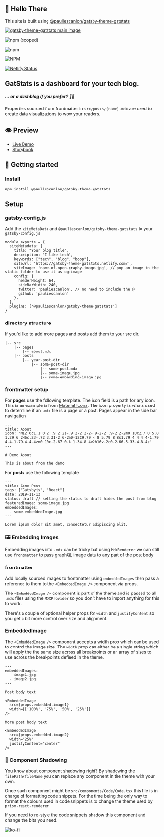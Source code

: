 ## 👋 Hello There

This site is built using [@pauliescanlon/gatsby-theme-gatstats](https://github.com/PaulieScanlon/gatsby-theme-gatstats)

<a href="https://gatsby-theme-gatstats.netlify.com/" target="_blank">
<img src="https://gatsby-theme-gatstats.netlify.com/images/gatstats-open-graph-image.jpg" alt="gatsby-theme-gatstats main image" />
</a>

<div>

![npm (scoped)](https://img.shields.io/npm/v/@pauliescanlon/gatsby-theme-gatstats?style=flat-square)

![npm](https://img.shields.io/npm/dt/@pauliescanlon/gatsby-theme-gatstats?style=flat-square)

![NPM](https://img.shields.io/npm/l/@pauliescanlon/gatsby-theme-gatstats?style=flat-square)

[![Netlify Status](https://api.netlify.com/api/v1/badges/675dda28-97f6-471c-9418-ae8357e30fcd/deploy-status)](https://app.netlify.com/sites/gatsby-theme-gatstats/deploys)

</div>

## GatStats is a dashboard for your tech blog.

##### ... or a dashblog if you prefer? 🤷‍♂️

Properties sourced from frontmatter in `src/posts/[name].mdx` are used to create data visualizations to wow your readers.

## 👁️ Preview

- [Live Demo](https://gatsby-theme-gatstats.netlify.com/)
- [Storybook](https://gatsby-theme-gatstats.netlify.com/storybook/)

## 🚀 Getting started

### Install

```
npm install @pauliescanlon/gatsby-theme-gatstats
```

## Setup

### gatsby-config.js

Add the `siteMetaData` and `@pauliescanlon/gatsby-theme-gatstats` to your `gatsby-config.js`

```
module.exports = {
  siteMetadata: {
    title: "Your blog title",
    description: "I like tech",
    keywords: ["tech", "blog", "boop"],
    siteUrl: 'https://gatsby-theme-gatstats.netlify.com/',
    siteImage: 'name-of-open-graphy-image.jpg', // pop an image in the static folder to use it as og:image
    config: {
      headerHeight: 64,
      sideBarWidth: 240,
      twitter: 'pauliescanlon', // no need to include the @
      github: 'pauliescanlon'
    },
  },
  plugins: ['@pauliescanlon/gatsby-theme-gatstats']
}
```

### directory structure

If you'd like to add more pages and posts add them to your src dir.

<!-- prettier-ignore -->
```
|-- src
    |-- pages
        |-- about.mdx
    |-- posts
        |-- year-post-dir
            |-- some-post-dir
                |-- some-post.mdx
                |-- some-image.jpg
                |-- some-embedding-image.jpg
```

### frontmatter setup

For **pages** use the following template. The icon field is a path for any icon. This is an example is from [Material Icons](https://material.io/resources/icons/?style=baseline). The icon property is whats used to determine if an `.mdx` file is a page or a post. Pages appear in the side bar navigation

```
---
title: About
icon: 'M12 6c1.1 0 2 .9 2 2s-.9 2-2 2-2-.9-2-2 .9-2 2-2m0 10c2.7 0 5.8 1.29 6 2H6c.23-.72 3.31-2 6-2m0-12C9.79 4 8 5.79 8 8s1.79 4 4 4 4-1.79 4-4-1.79-4-4-4zm0 10c-2.67 0-8 1.34-8 4v2h16v-2c0-2.66-5.33-4-8-4z'
---

# Demo About

This is about from the demo

```

For **posts** use the following template

```
---
title: Some Post
tags: ["Gatsbyjs", "React"]
date: 2019-11-13
status: draft // setting the status to draft hides the post from blog
featuredImage: some-image.jpg
embeddedImages:
  - some-embeddedImage.jpg
---

Lorem ipsum dolor sit amet, consectetur adipiscing elit.
```

### 🖼️ Embedding Images

Embedding images into `.mdx` can be tricky but using `MdxRenderer` we can still use `frontmatter` to pass graphQL image data to any part of the post body

### frontmatter

Add locally sourced images to frontmatter using `embeddedImages` then pass a reference to them to the `<EmbeddedImage />` component via props.

The `<EmbeddedImage />` component is part of the theme and is passed to all `.mdx` files using the `MDXProvider` so you don't have to import anything for this to work.

There's a couple of optional helper props for `width` and `justifyContent` so you get a bit more control over size and alignment.

### EmbeddedImage

The `<EmbeddedImage />` component accepts a width prop which can be used to control the image size. The `width` prop can either be a single string which will apply the the same size across all breakpoints or an array of sizes to use across the breakpoints defined in the theme.

```
---
embeddedImages:
  - image1.jpg
  - image2.jpg
---

Post body text

<EmbeddedImage
  src={props.embedded.image1}
  width={['100%', '75%', '50%', '25%']}
/>

More post body text

<EmbeddedImage
  src={props.embedded.image2}
  width="25%"
  justifyContent="center"
/>

```

### 👥 Component Shadowing

You know about component shadowing right? By shadowing the `filePath/fileName` you can replace any component in the theme with your own.

Once such component might be `src/components/Code/Code.tsx` this file is in charge of formatting code snippets. For the time being the only way to format the colours used in code snippets is to change the theme used by `prism-react-renderer`

If you need to re-style the code snippets shadow this component and change the bits you need.

[![ko-fi](https://www.ko-fi.com/img/githubbutton_sm.svg)](https://ko-fi.com/P5P31B7G8)
